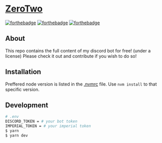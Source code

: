 # [ZeroTwo](https://github.com/pxseu/ZeroTwo)

[![forthebadge](https://forthebadge.com/images/badges/built-by-developers.svg)](https://forthebadge.com)
[![forthebadge](https://forthebadge.com/images/badges/made-with-typescript.svg)](https://forthebadge.com)
[![forthebadge](https://forthebadge.com/images/badges/fixed-bugs.svg)](https://forthebadge.com)

## About

This repo contains the full content of my discord bot for free! (under a license)
Please check it out and contribute if you wish to do so!

## Installation

Preffered node version is listed in the [.nvmrc](.nvmrc) file.
Use `nvm install` to that specific version.
## Development

```sh
# .env
DISCORD_TOKEN = # your bot token
IMPERIAL_TOKEN = # your imperial token
$ yarn
$ yarn dev
```
